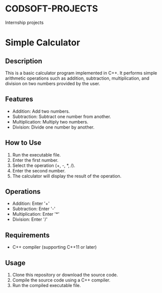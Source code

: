 # CODSOFT-PROJECTS
Internship projects 
# Simple Calculator

## Description
This is a basic calculator program implemented in C++. It performs simple arithmetic operations such as addition, subtraction, multiplication, and division on two numbers provided by the user.

## Features
- Addition: Add two numbers.
- Subtraction: Subtract one number from another.
- Multiplication: Multiply two numbers.
- Division: Divide one number by another.

## How to Use
1. Run the executable file.
2. Enter the first number.
3. Select the operation (+, -, *, /).
4. Enter the second number.
5. The calculator will display the result of the operation.

## Operations
- Addition: Enter '+'
- Subtraction: Enter '-'
- Multiplication: Enter '*'
- Division: Enter '/'

## Requirements
- C++ compiler (supporting C++11 or later)

## Usage
1. Clone this repository or download the source code.
2. Compile the source code using a C++ compiler.
3. Run the compiled executable file.


